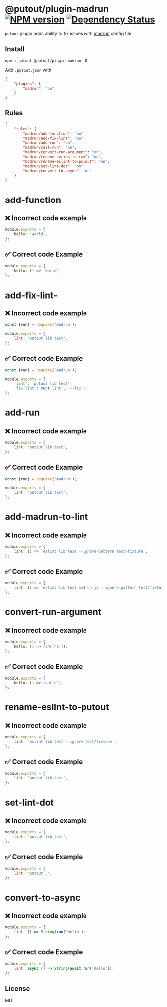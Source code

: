 # @putout/plugin-madrun [![NPM version][NPMIMGURL]][NPMURL] [![Dependency Status][DependencyStatusIMGURL]][DependencyStatusURL]

[NPMIMGURL]: https://img.shields.io/npm/v/@putout/plugin-madrun.svg?style=flat&longCache=true
[NPMURL]: https://npmjs.org/package/@putout/plugin-madrun"npm"
[DependencyStatusURL]: https://david-dm.org/coderaiser/putout?path=packages/plugin-madrun
[DependencyStatusIMGURL]: https://david-dm.org/coderaiser/putout.svg?path=packages/plugin-madrun

`putout` plugin adds ability to fix issues with [madrun](https://github.com/coderaiser/madrun) config file.

## Install

```
npm i putout @putout/plugin-madrun -D
```

Add `.putout.json` with:

```json
{
    "plugins": {
        "madrun": "on"
    }
}
```

## Rules

```json
{
    "rules": {
        "madrun/add-function": "on",
        "madrun/add-fix-lint": "on",
        "madrun/add-run": "on",
        "madrun/call-run": "on",
        "madrun/convert-run-argument": "on",
        "madrun/rename-series-to-run": "on",
        "madrun/rename-eslint-to-putout": "on",
        "madrun/set-lint-dot": "on",
        "madrun/convert-to-async": "on"
    }
}
```

# add-function

## ❌ Incorrect code example

```js
module.exports = {
    hello: 'world',
};
```

## ✅ Correct code Example

```js
module.exports = {
    hello: () => 'world',
};
```

# add-fix-lint-

## ❌ Incorrect code example

```js
const {run} = require('madrun');

module.exports = {
    lint: 'putout lib test',
};
```

## ✅ Correct code Example

```js
const {run} = require('madrun');

module.exports = {
    'lint': 'putout lib test',
    'fix:lint': run('lint', '--fix'),
};
```

# add-run

## ❌ Incorrect code example

```js
module.exports = {
    lint: 'putout lib test',
};
```

## ✅ Correct code Example

```js
const {run} = require('madrun');

module.exports = {
    lint: 'putout lib test',
};
```

# add-madrun-to-lint

## ❌ Incorrect code example

```js
module.exports = {
    lint: () => `eslint lib test --ignore-pattern test/fixture`,
};
```

## ✅ Correct code Example

```js
module.exports = {
    lint: () => `eslint lib test madrun.js --ignore-pattern test/fixture`,
};
```

# convert-run-argument

## ❌ Incorrect code example

```js
module.exports = {
    hello: () => run(['a']),
};
```

## ✅ Correct code Example

```js
module.exports = {
    hello: () => run('a'),
};
```

# rename-eslint-to-putout

## ❌ Incorrect code example

```js
module.exports = {
    lint: 'eslint lib test --ignore test/fixture',
};
```

## ✅ Correct code Example

```js
module.exports = {
    lint: 'putout lib test',
};
```

# set-lint-dot

## ❌ Incorrect code example

```js
module.exports = {
    lint: 'putout lib test',
};
```

## ✅ Correct code Example

```js
module.exports = {
    lint: 'putout .',
};
```

# convert-to-async

## ❌ Incorrect code example

```js
module.exports = {
    lint: () => String(run('hello')),
};
```

## ✅ Correct code Example

```js
module.exports = {
    lint: async () => String(await run('hello')),
};
```

## License

MIT
